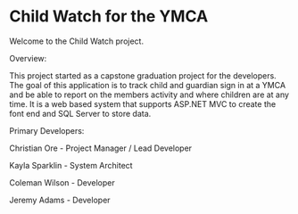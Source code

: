 # Child Watch for the YMCA

Welcome to the Child Watch project.  

Overview:

This project started as a capstone graduation project for the developers.  The goal of this application is to track child and guardian sign in at a YMCA and be able to report on the members activity and where children are at any time.  It is a web based system that supports ASP.NET MVC to create the font end and SQL Server to store data.

Primary Developers:

Christian Ore - Project Manager / Lead Developer

Kayla Sparklin - System Architect

Coleman Wilson - Developer

Jeremy Adams - Developer
